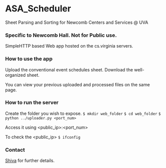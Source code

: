 # ASA_Scheduler
Sheet Parsing and Sorting for Newcomb Centers and Services @ UVA
### Specific to Newcomb Hall. Not for Public use.

SimpleHTTP based Web app hosted on the cs.virginia servers.
### How to use the app

Upload the conventional event schedules sheet.
Download the well-organized sheet.

You can view your previous uploaded and processed files on the same page.

### How to run the server

Create the folder you wish to expose.
`$ mkdir web_folder`
`$ cd web_folder`
`$ python ../uploader.py <port_num>`

Access it using <public_ip>:<port_num>

To check the <public_ip>
`$ ifconfig`

### Contact
<a href="http://www.cs.virginia.edu/~ks6cq/" >Shiva</a> for further details.
